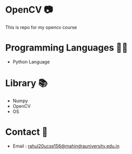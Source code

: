 # OpenCV 📷
This is repo for my opencv course

# Programming Languages 👨‍💻
- Python Language

# Library 📚
- Numpy
- OpenCV
- OS

# Contact 📧
- Email : rahul20ucse156@mahindrauniversity.edu.in

